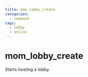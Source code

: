 ```yaml
---
title: mom_lobby_create
categories:
  - command
tags:
  - lobby
  - online
---
```


# mom_lobby_create

Starts hosting a lobby.
